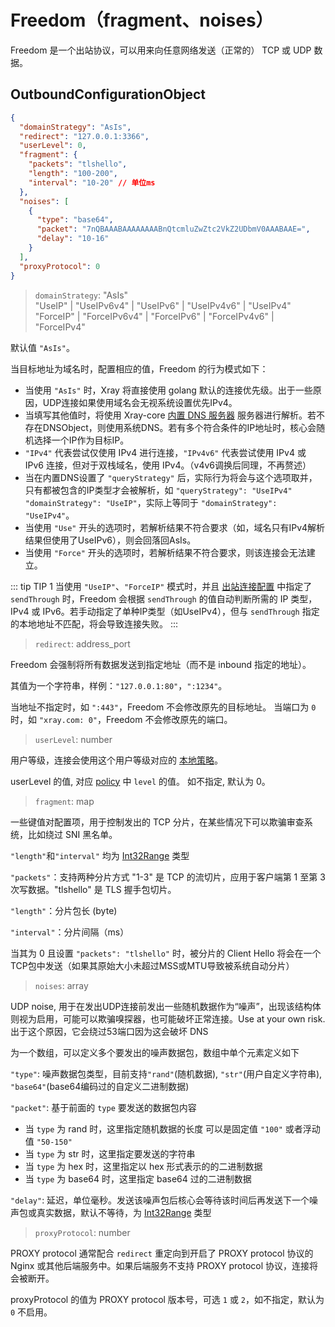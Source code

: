 # Freedom（fragment、noises）

Freedom 是一个出站协议，可以用来向任意网络发送（正常的） TCP 或 UDP 数据。

## OutboundConfigurationObject

```json
{
  "domainStrategy": "AsIs",
  "redirect": "127.0.0.1:3366",
  "userLevel": 0,
  "fragment": {
    "packets": "tlshello",
    "length": "100-200",
    "interval": "10-20" // 单位ms
  },
  "noises": [
    {
      "type": "base64",
      "packet": "7nQBAAABAAAAAAAABnQtcmluZwZtc2VkZ2UDbmV0AAABAAE=",
      "delay": "10-16"
    }
  ],
  "proxyProtocol": 0
}
```

> `domainStrategy`: "AsIs"<br>
> "UseIP" | "UseIPv6v4" | "UseIPv6" | "UseIPv4v6" | "UseIPv4"<br>
> "ForceIP" | "ForceIPv6v4" | "ForceIPv6" | "ForceIPv4v6" | "ForceIPv4"

默认值 `"AsIs"`。

当目标地址为域名时，配置相应的值，Freedom 的行为模式如下：

- 当使用 `"AsIs"` 时，Xray 将直接使用 golang 默认的连接优先级。出于一些原因，UDP连接如果使用域名会无视系统设置优先IPv4。
- 当填写其他值时，将使用 Xray-core [内置 DNS 服务器](../dns.md) 服务器进行解析。若不存在DNSObject，则使用系统DNS。若有多个符合条件的IP地址时，核心会随机选择一个IP作为目标IP。
- `"IPv4"` 代表尝试仅使用 IPv4 进行连接，`"IPv4v6"` 代表尝试使用 IPv4 或 IPv6 连接，但对于双栈域名，使用 IPv4。（v4v6调换后同理，不再赘述）
- 当在内置DNS设置了 `"queryStrategy"` 后，实际行为将会与这个选项取并，只有都被包含的IP类型才会被解析，如 `"queryStrategy": "UseIPv4"` `"domainStrategy": "UseIP"`，实际上等同于 `"domainStrategy": "UseIPv4"`。
- 当使用 `"Use"` 开头的选项时，若解析结果不符合要求（如，域名只有IPv4解析结果但使用了UseIPv6），则会回落回AsIs。
- 当使用 `"Force"` 开头的选项时，若解析结果不符合要求，则该连接会无法建立。

::: tip TIP 1
当使用 `"UseIP"`、`"ForceIP"` 模式时，并且 [出站连接配置](../outbound.md#outboundobject) 中指定了 `sendThrough` 时，Freedom 会根据 `sendThrough` 的值自动判断所需的 IP 类型，IPv4 或 IPv6。若手动指定了单种IP类型（如UseIPv4），但与 `sendThrough` 指定的本地地址不匹配，将会导致连接失败。
:::

> `redirect`: address_port

Freedom 会强制将所有数据发送到指定地址（而不是 inbound 指定的地址）。

其值为一个字符串，样例：`"127.0.0.1:80"`，`":1234"`。

当地址不指定时，如 `":443"`，Freedom 不会修改原先的目标地址。
当端口为 `0` 时，如 `"xray.com: 0"`，Freedom 不会修改原先的端口。

> `userLevel`: number

用户等级，连接会使用这个用户等级对应的 [本地策略](../policy.md#levelpolicyobject)。

userLevel 的值, 对应 [policy](../policy.md#policyobject) 中 `level` 的值。 如不指定, 默认为 0。

> `fragment`: map

一些键值对配置项，用于控制发出的 TCP 分片，在某些情况下可以欺骗审查系统，比如绕过 SNI 黑名单。

`"length"`和`"interval"` 均为 [Int32Range](../../development/intro/guide.md#int32range) 类型

`"packets"`：支持两种分片方式 "1-3" 是 TCP 的流切片，应用于客户端第 1 至第 3 次写数据。"tlshello" 是 TLS 握手包切片。

`"length"`：分片包长 (byte)

`"interval"`：分片间隔（ms）

当其为 0 且设置 `"packets": "tlshello"` 时，被分片的 Client Hello 将会在一个TCP包中发送（如果其原始大小未超过MSS或MTU导致被系统自动分片）

> `noises`: array

UDP noise, 用于在发出UDP连接前发出一些随机数据作为“噪声”，出现该结构体则视为启用，可能可以欺骗嗅探器，也可能破坏正常连接。Use at your own risk. 出于这个原因，它会绕过53端口因为这会破坏 DNS

为一个数组，可以定义多个要发出的噪声数据包，数组中单个元素定义如下

`"type"`: 噪声数据包类型，目前支持`"rand"`(随机数据), `"str"`(用户自定义字符串), `"base64"`(base64编码过的自定义二进制数据)

`"packet"`: 基于前面的 `type` 要发送的数据包内容

- 当 `type` 为 rand 时，这里指定随机数据的长度 可以是固定值 `"100"` 或者浮动值 `"50-150"`
- 当 `type` 为 str 时，这里指定要发送的字符串
- 当 `type` 为 hex 时，这里指定以 hex 形式表示的的二进制数据
- 当 `type` 为 base64 时，这里指定 base64 过的二进制数据

`"delay"`: 延迟，单位毫秒。发送该噪声包后核心会等待该时间后再发送下一个噪声包或真实数据，默认不等待，为 [Int32Range](../../development/intro/guide.md#int32range) 类型

> `proxyProtocol`: number

PROXY protocol 通常配合 `redirect` 重定向到开启了 PROXY protocol 协议的 Nginx 或其他后端服务中。如果后端服务不支持 PROXY protocol 协议，连接将会被断开。

proxyProtocol 的值为 PROXY protocol 版本号，可选 `1` 或 `2`，如不指定，默认为 `0` 不启用。
